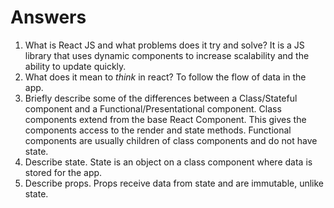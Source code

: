 # Answers

1.  What is React JS and what problems does it try and solve?
	It is a JS library that uses dynamic components to increase scalability and the ability to update quickly.
2.  What does it mean to _think_ in react?
	To follow the flow of data in the app.
3.  Briefly describe some of the differences between a Class/Stateful component and a Functional/Presentational component.
	Class components extend from the base React Component. This gives the components access to the render and state methods. Functional components are usually children of class components and do not have state.
4.  Describe state.
	State is an object on a class component where data is stored for the app.
5.  Describe props.
	Props receive data from state and are immutable, unlike state.
